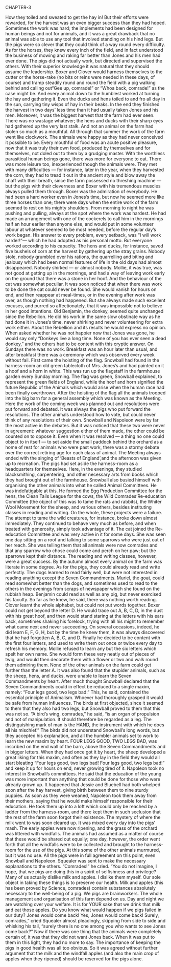 CHAPTER-3

How they toiled and sweated to get the hay in! But their efforts were rewarded, for the
harvest was an even bigger success than they had hoped.
Sometimes the work was hard; the implements had been designed for human beings and not
for animals, and it was a great drawback that no animal was able to use any tool that involved
standing on his hind legs. But the pigs were so clever that they could think of a way round
every difficulty. As for the horses, they knew every inch of the field, and in fact understood
the business of mowing and raking far better than Jones and his men had ever done. The pigs 
did not actually work, but directed and supervised the others. With their superior knowledge
it was natural that they should assume the leadership. Boxer and Clover would harness
themselves to the cutter or the horse-rake (no bits or reins were needed in these days, of
course) and tramp steadily round and round the field with a pig walking behind and calling
out“Gee up, comrade!” or “Whoa back, comrade!” as the case might be. And every animal
down to the humblest worked at turning the hay and gathering it. Even the ducks and hens
toiled to and fro all day in the sun, carrying tiny wisps of hay in their beaks. In the end they
finished the harvest in two days’ less time than it had usually taken Jones and his men.
Moreover, it was the biggest harvest that the farm had ever seen. There was no wastage
whatever; the hens and ducks with their sharp eyes had gathered up the very last stalk. And
not an animal on the farm had stolen so much as a mouthful.
All through that summer the work of the farm went like clockwork. The animals were happy
as they had never conceived it possible to be. Every mouthful of food was an acute positive
pleasure, now that it was truly their own food, produced by themselves and for themselves,
not doled out to them by a grudging master. With the worthless parasitical human beings
gone, there was more for everyone to eat. There was more leisure too, inexperienced though
the animals were. They met with many difficulties — for instance, later in the year, when
they harvested the corn, they had to tread it out in the ancient style and blow away the chaff
with their breath, since the farm possessed no threshing machine — but the pigs with their
cleverness and Boxer with his tremendous muscles always pulled them through. Boxer was
the admiration of everybody. He had been a hard worker even in Jones’s time, but now he
seemed more like three horses than one; there were days when the entire work of the farm
seemed to rest on his mighty shoulders. From morning to night he was pushing and pulling,
always at the spot where the work was hardest. He had made an arrangement with one of the
cockerels to call him in the mornings half an hour earlier than anyone else, and would put in
some volunteer labour at whatever seemed to be most needed, before the regular day’s work
began. His answer to every problem, every setback, was “I will work harder!”— which he
had adopted as his personal motto.
But everyone worked according to his capacity. The hens and ducks, for instance, saved five
bushels of corn at the harvest by gathering up the stray grains. Nobody stole, nobody
grumbled over his rations, the quarrelling and biting and jealousy which had been normal
features of life in the old days had almost disappeared. Nobody shirked — or almost nobody.
Mollie, it was true, was not good at getting up in the mornings, and had a way of leaving
work early on the ground that there was a stone in her hoof. And the behaviour of the cat was
somewhat peculiar. It was soon noticed that when there was work to be done the cat could
never be found. She would vanish for hours on end, and then reappear at meal-times, or in the
evening after work was over, as though nothing had happened. But she always made such
excellent excuses, and purred so affectionately, that it was impossible not to believe in her
good intentions. Old Benjamin, the donkey, seemed quite unchanged since the Rebellion. He
did his work in the same slow obstinate way as he had done it in Jones’s time, never shirking
and never volunteering for extra work either. About the Rebellion and its results he would
express no opinion. When asked whether he was not happier now that Jones was gone, he
would say only “Donkeys live a long time. None of you has ever seen a dead donkey,” and
the others had to be content with this cryptic answer.
On Sundays there was no work. Breakfast was an hour later than usual, and after breakfast
there was a ceremony which was observed every week without fail. First came the hoisting of
the flag. Snowball had found in the harness-room an old green tablecloth of Mrs. Jones’s and 
had painted on it a hoof and a horn in white. This was run up the flagstaff in the farmhouse
garden every Sunday morning. The flag was green, Snowball explained, to represent the
green fields of England, while the hoof and horn signified the future Republic of the Animals
which would arise when the human race had been finally overthrown. After the hoisting of
the flag all the animals trooped into the big barn for a general assembly which was known as
the Meeting. Here the work of the coming week was planned out and resolutions were put
forward and debated. It was always the pigs who put forward the resolutions. The other
animals understood how to vote, but could never think of any resolutions of their own.
Snowball and Napoleon were by far the most active in the debates. But it was noticed that
these two were never in agreement: whatever suggestion either of them made, the other could
be counted on to oppose it. Even when it was resolved — a thing no one could object to in
itself — to set aside the small paddock behind the orchard as a home of rest for animals who
were past work, there was a stormy debate over the correct retiring age for each class of
animal. The Meeting always ended with the singing of ‘Beasts of England’,and the afternoon
was given up to recreation.
The pigs had set aside the harness-room as a headquarters for themselves. Here, in the
evenings, they studied blacksmithing, carpentering, and other necessary arts from books
which they had brought out of the farmhouse. Snowball also busied himself with organising
the other animals into what he called Animal Committees. He was indefatigable at this. He
formed the Egg Production Committee for the hens, the Clean Tails League for the cows, the
Wild Comrades’Re-education Committee (the object of this was to tame the rats and rabbits),
the Whiter Wool Movement for the sheep, and various others, besides instituting classes in
reading and writing. On the whole, these projects were a failure. The attempt to tame the wild
creatures, for instance, broke down almost immediately. They continued to behave very much
as before, and when treated with generosity, simply took advantage of it. The cat joined the
Re-education Committee and was very active in it for some days. She was seen one day
sitting on a roof and talking to some sparrows who were just out of her reach. She was telling
them that all animals were now comrades and that any sparrow who chose could come and
perch on her paw; but the sparrows kept their distance.
The reading and writing classes, however, were a great success. By the autumn almost every
animal on the farm was literate in some degree.
As for the pigs, they could already read and write perfectly. The dogs learned to read fairly
well, but were not interested in reading anything except the Seven Commandments. Muriel,
the goat, could read somewhat better than the dogs, and sometimes used to read to the others
in the evenings from scraps of newspaper which she found on the rubbish heap. Benjamin
could read as well as any pig, but never exercised his faculty. So far as he knew, he said,
there was nothing worth reading. Clover learnt the whole alphabet, but could not put words
together. Boxer could not get beyond the letter D. He would trace out A, B, C, D, in the dust
with his great hoof, and then would stand staring at the letters with his ears back, sometimes
shaking his forelock, trying with all his might to remember what came next and never
succeeding. On several occasions, indeed, he did learn E, F, G, H, but by the time he knew
them, it was always discovered that he had forgotten A, B, C, and D. Finally he decided to be
content with the first four letters, and used to write them out once or twice every day to
refresh his memory. Mollie refused to learn any but the six letters which spelt her own name.
She would form these very neatly out of pieces of twig, and would then decorate them with a
flower or two and walk round them admiring them.
None of the other animals on the farm could get further than the letter A. It was also found
that the stupider animals, such as the sheep, hens, and ducks, were unable to learn the Seven
Commandments by heart. After much thought Snowball declared that the Seven
Commandments could in effect be reduced to a single maxim, namely: “Four legs good, two
legs bad.” This, he said, contained the essential principle of Animalism. Whoever had
thoroughly grasped it would be safe from human influences. The birds at first objected, since
it seemed to them that they also had two legs, but Snowball proved to them that this was not
so.
“A bird’s wing, comrades,” he said, “is an organ of propulsion and not of manipulation. It
should therefore be regarded as a leg. The distinguishing mark of man is the HAND, the
instrument with which he does all his mischief.”
The birds did not understand Snowball’s long words, but they accepted his explanation, and
all the humbler animals set to work to learn the new maxim by heart. FOUR LEGS GOOD,
TWO LEGS BAD, was inscribed on the end wall of the barn, above the Seven
Commandments and in bigger letters. When they had once got it by heart, the sheep
developed a great liking for this maxim, and often as they lay in the field they would all start
bleating “Four legs good, two legs bad! Four legs good, two legs bad!” and keep it up for
hours on end, never growing tired of it.
Napoleon took no interest in Snowball’s committees. He said that the education of the young
was more important than anything that could be done for those who were already grown up.
It happened that Jessie and Bluebell had both whelped soon after the hay harvest, giving birth
between them to nine sturdy puppies. As soon as they were weaned, Napoleon took them
away from their mothers, saying that he would make himself responsible for their education.
He took them up into a loft which could only be reached by a ladder from the harness-room,
and there kept them in such seclusion that the rest of the farm soon forgot their existence.
The mystery of where the milk went to was soon cleared up. It was mixed every day into the
pigs’ mash. The early apples were now ripening, and the grass of the orchard was littered
with windfalls. The animals had assumed as a matter of course that these would be shared out
equally; one day, however, the order went forth that all the windfalls were to be collected and
brought to the harness-room for the use of the pigs. At this some of the other animals
murmured, but it was no use. All the pigs were in full agreement on this point, even Snowball
and Napoleon. Squealer was sent to make the necessary explanations to the others.
“Comrades!” he cried. “You do not imagine, I hope, that we pigs are doing this in a spirit of
selfishness and privilege? Many of us actually dislike milk and apples. I dislike them myself.
Our sole object in taking these things is to preserve our health. Milk and apples (this has been
proved by Science, comrades) contain substances absolutely necessary to the well-being of a
pig. We pigs are brainworkers. The whole management and organisation of this farm depend
on us. Day and night we are watching over your welfare. It is for YOUR sake that we drink
that milk and eat those apples. Do you know what would happen if we pigs failed in our
duty? Jones would come back! Yes, Jones would come back! Surely, comrades,” cried
Squealer almost pleadingly, skipping from side to side and whisking his tail, “surely there is
no one among you who wants to see Jones come back?”
Now if there was one thing that the animals were completely certain of, it was that they did
not want Jones back. When it was put to them in this light, they had no more to say. The 
importance of keeping the pigs in good health was all too obvious. So it was agreed without
further argument that the milk and the windfall apples (and also the main crop of apples when
they ripened) should be reserved for the pigs alone.
